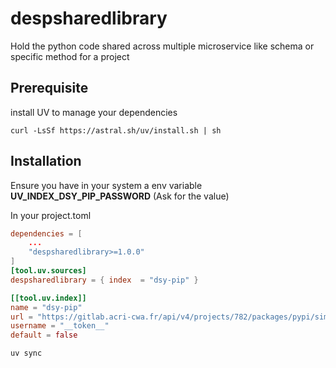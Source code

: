 # despsharedlibrary

Hold the python code shared across multiple microservice like schema or specific method for a project

## Prerequisite

install UV to manage your dependencies

```
curl -LsSf https://astral.sh/uv/install.sh | sh
```

## Installation
Ensure you have in your system a env variable __UV_INDEX_DSY_PIP_PASSWORD__ \(Ask for the value\)

In your project.toml
```toml
dependencies = [
    ...
    "despsharedlibrary>=1.0.0"
]
[tool.uv.sources]
despsharedlibrary = { index  = "dsy-pip" }

[[tool.uv.index]]
name = "dsy-pip"
url = "https://gitlab.acri-cwa.fr/api/v4/projects/782/packages/pypi/simple"
username = "__token__"
default = false
```

```bash
uv sync
```